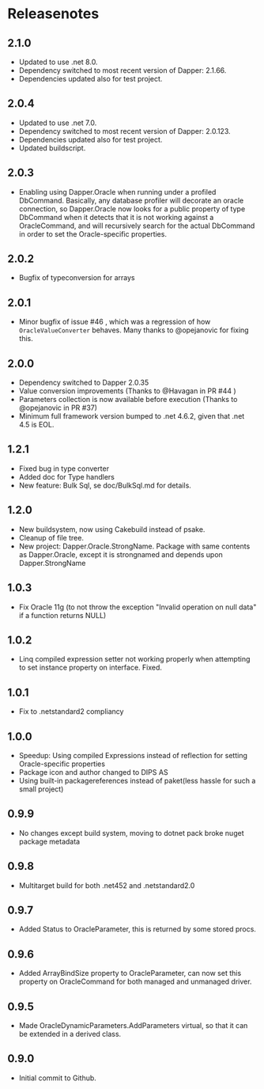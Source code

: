 # Releasenotes

## 2.1.0
- Updated to use .net 8.0.
- Dependency switched to most recent version of Dapper: 2.1.66.
- Dependencies updated also for test project.

## 2.0.4
- Updated to use .net 7.0.
- Dependency switched to most recent version of Dapper: 2.0.123.
- Dependencies updated also for test project.
- Updated buildscript.

## 2.0.3
- Enabling using Dapper.Oracle when running under a profiled DbCommand.
Basically, any database profiler will decorate an oracle connection, so Dapper.Oracle now looks for a public property of type DbCommand when it detects that it is not working against a OracleCommand, and will recursively search for the actual DbCommand in order to set the Oracle-specific properties.

## 2.0.2 
- Bugfix of typeconversion for arrays

## 2.0.1
- Minor bugfix of issue #46 , which was a regression of how `OracleValueConverter` behaves. Many thanks to @opejanovic for fixing this.

## 2.0.0
- Dependency switched to Dapper 2.0.35
- Value conversion improvements (Thanks to @Havagan in PR #44 )
- Parameters collection is now available before execution (Thanks to @opejanovic in PR #37)
- Minimum full framework version bumped to .net 4.6.2, given that .net 4.5 is EOL.

## 1.2.1
- Fixed bug in type converter
- Added doc for Type handlers
- New feature: Bulk Sql, se doc/BulkSql.md for details.

## 1.2.0
- New buildsystem, now using Cakebuild instead of psake.
- Cleanup of file tree.
- New project: Dapper.Oracle.StrongName.  Package with same contents as Dapper.Oracle, except it is strongnamed and depends upon Dapper.StrongName

## 1.0.3
- Fix Oracle 11g (to not throw the exception "Invalid operation on null data" if a function returns NULL)

## 1.0.2
- Linq compiled expression setter not working properly when attempting to set instance property on interface.  Fixed.

## 1.0.1
- Fix to .netstandard2 compliancy

## 1.0.0
- Speedup: Using compiled Expressions instead of reflection for setting Oracle-specific properties
- Package icon and author changed to DIPS AS
- Using built-in packagereferences instead of paket(less hassle for such a small project)

## 0.9.9
- No changes except build system, moving to dotnet pack broke nuget package metadata
## 0.9.8
- Multitarget build for both .net452 and .netstandard2.0
## 0.9.7
- Added Status to OracleParameter, this is returned by some stored procs.
## 0.9.6
- Added ArrayBindSize property to OracleParameter, can now set this property on OracleCommand for both managed and unmanaged driver.
## 0.9.5
- Made OracleDynamicParameters.AddParameters virtual, so that it can be extended in a derived class.
## 0.9.0
- Initial commit to Github.